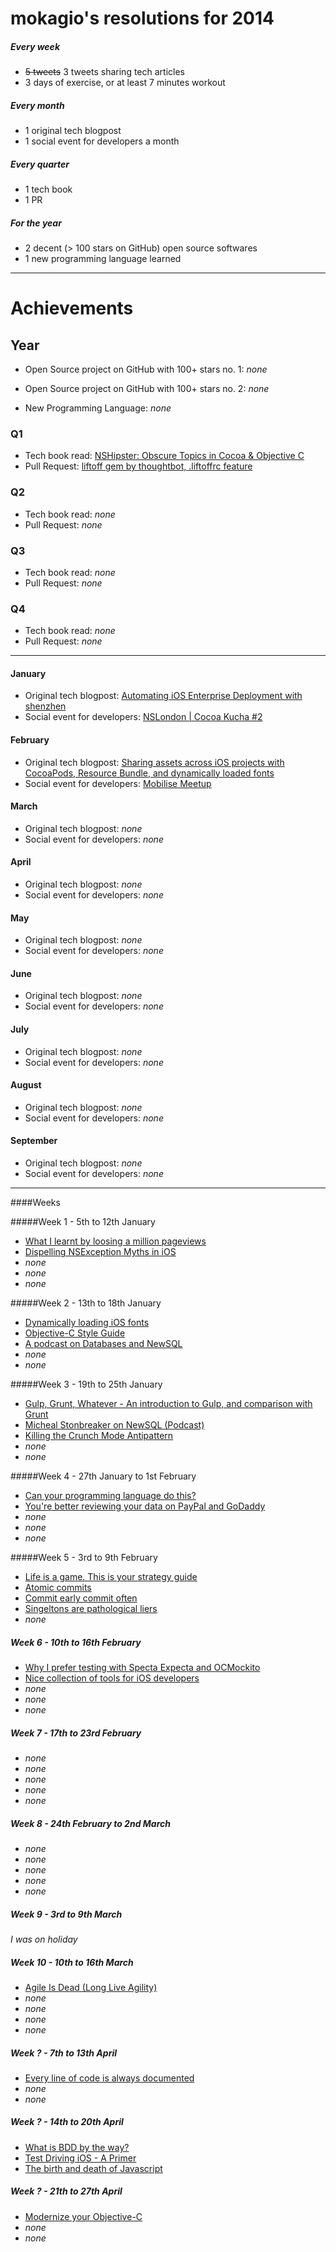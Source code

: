 # mokagio's resolutions for 2014

##### Every week

* ~~5 tweets~~ 3 tweets sharing tech articles
* 3 days of exercise, or at least 7 minutes workout

##### Every month

* 1 original tech blogpost
* 1 social event for developers a month

##### Every quarter

* 1 tech book
* 1 PR

##### For the year

* 2 decent (> 100 stars on GitHub) open source softwares
* 1 new programming language learned

---

# Achievements

## Year

* Open Source project on GitHub with 100+ stars no. 1: _none_
* Open Source project on GitHub with 100+ stars no. 2: _none_

* New Programming Language: _none_

### Q1

* Tech book read: [NSHipster: Obscure Topics in Cocoa & Objective C](http://www.amazon.co.uk/NSHipster-Obscure-Topics-Cocoa-Objective-ebook/dp/B00H3TWGH6/)
* Pull Request: [liftoff gem by thoughtbot, .liftoffrc feature](https://github.com/thoughtbot/liftoff/pull/51)

### Q2

* Tech book read: _none_
* Pull Request: _none_

### Q3

* Tech book read: _none_
* Pull Request: _none_

### Q4

* Tech book read: _none_
* Pull Request: _none_

---

#### January

* Original tech blogpost: [Automating iOS Enterprise Deployment with shenzhen](http://www.mokacoding.com/2014/01/06/automating-ios-enterprise-deployment.html)
* Social event for developers: [NSLondon | Cocoa Kucha #2](https://foursquare.com/mokagio/checkin/52d825f9498e82f6816cd21a?s=SS8vvvErqqZEBupkRSQZ9T1OV1k&ref=tw)

#### February

* Original tech blogpost: [Sharing assets across iOS projects with CocoaPods, Resource Bundle, and dynamically loaded fonts](http://www.mokacoding.com/2014/02/13/sharing-assets-with-cocoapods-resource-bundle-and-dynamically-loaded-fonts.html)
* Social event for developers: [Mobilise Meetup](https://foursquare.com/v/badoo-hq/4ded08828877a0f0c1c994e4)

#### March

* Original tech blogpost: _none_
* Social event for developers: _none_

#### April

* Original tech blogpost: _none_
* Social event for developers: _none_

#### May

* Original tech blogpost: _none_
* Social event for developers: _none_

#### June

* Original tech blogpost: _none_
* Social event for developers: _none_

#### July

* Original tech blogpost: _none_
* Social event for developers: _none_

#### August

* Original tech blogpost: _none_
* Social event for developers: _none_

#### September

* Original tech blogpost: _none_
* Social event for developers: _none_

--- 

####Weeks

#####Week 1 - 5th to 12th January

* [What I learnt by loosing a million pageviews](https://twitter.com/mokagio/status/420554001802072064) 
* [Dispelling NSException Myths in iOS](https://twitter.com/mokagio/status/420969092103688192)
* _none_
* _none_
* _none_

#####Week 2 - 13th to 18th January

* [Dynamically loading iOS fonts](https://twitter.com/mokagio/status/422740164788490240)
* [Objective-C Style Guide](https://twitter.com/mokagio/status/423051290805948416)
* [A podcast on Databases and NewSQL](https://twitter.com/mokagio/status/424663353710374912)
* _none_
* _none_

#####Week 3 - 19th to 25th January

* [Gulp, Grunt, Whatever - An introduction to Gulp, and comparison with Grunt](https://twitter.com/mokagio/status/425259074859446272)
* [Micheal Stonbreaker on NewSQL (Podcast)](https://twitter.com/mokagio/status/424663353710374912)
* [Killing the Crunch Mode Antipattern](https://twitter.com/mokagio/status/426412397025587200)
* _none_
* _none_

#####Week 4 - 27th January to 1st February

* [Can your programming language do this?](https://twitter.com/mokagio/status/427810313460015104)
* [You're better reviewing your data on PayPal and GoDaddy](https://twitter.com/mokagio/status/428545633910521857)
* _none_
* _none_
* _none_

#####Week 5 - 3rd to 9th February

* [Life is a game. This is your strategy guide](https://twitter.com/mokagio/status/431407261164920833)
* [Atomic commits](https://twitter.com/mokagio/status/431846829500948480)
* [Commit early commit often](https://twitter.com/mokagio/status/431846829500948480)
* [Singeltons are pathological liers](https://twitter.com/mokagio/status/431459711003951105)
* _none_

##### Week 6 - 10th to 16th February

* [Why I prefer testing with Specta Expecta and OCMockito](https://twitter.com/mokagio/status/433177765400313857)
* [Nice collection of tools for iOS developers](https://twitter.com/mokagio/status/433177389678735360)
* _none_
* _none_
* _none_

##### Week 7 - 17th to 23rd February

* _none_
* _none_
* _none_
* _none_
* _none_

##### Week 8 - 24th February to 2nd March

* _none_
* _none_
* _none_
* _none_
* _none_

##### Week 9 - 3rd to 9th March

_I was on holiday_

##### Week 10 - 10th to 16th March

* [Agile Is Dead (Long Live Agility)](https://twitter.com/mokagio/status/443673725377204225)
* _none_
* _none_
* _none_
* _none_

##### Week ? - 7th to 13th April

* [Every line of code is always documented](https://twitter.com/mokagio/status/454296629751717888)
* _none_
* _none_

##### Week ? - 14th to 20th April

* [What is BDD by the way?](https://twitter.com/mokagio/status/456565713444945920)
* [Test Driving iOS - A Primer](https://twitter.com/mokagio/status/456837368557752320)
* [The birth and death of Javascript](https://twitter.com/mokagio/status/457115127872241664)

##### Week ? - 21th to 27th April

* [Modernize your Objective-C](https://twitter.com/mokagio/status/459642654931042304)
* _none_
* _none_
